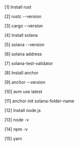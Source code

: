 [1] Install rust

[2] rustc --version

[3] cargo --version

[4] Install solana

[5] solana --version

[6] solana address

[7] solana-test-validator

[8] Install anchor

[9] anchor --version

[10] avm use latest

[11] anchor init solana-folder-name

[12] Install node js

[13] node -v

[14] npm -v

[15] yarn

